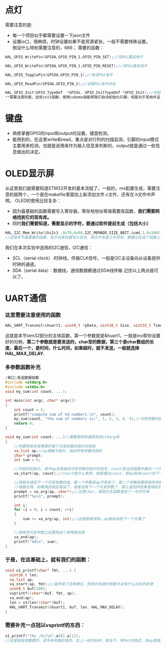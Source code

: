 # 点灯

需要注意的是:

+ 每一个项目似乎都需要设置一下json文件
+ 设置io口，很麻烦，时钟设置如果不是资源紧张，一般不需要特殊设置。  
倒没什么特别需要注意的，666；
需要的函数：

``` C
HAL_GPIO_WritePin(GPIOA,GPIO_PIN_1,GPIO_PIN_SET);//将PA1置高电平

HAL_GPIO_WritePin(GPIOA,GPIO_PIN_1,GPIO_PIN_RESET);//将PA1置低电平

HAL_GPIO_TogglePin(GPIOA,GPIO_PIN_1);//取反PA1电平

HAL_GPIO_ReadPin(GPIOA,GPIO_PIN_1);//读取PA1电平状态

HAL_GPIO_Init(GPIO_TypeDef  *GPIOx, GPIO_InitTypeDef *GPIO_Init);//初始化引脚
**需要注意的是，这些init函数，使用cubemx就能帮我们自动初始化引脚，但是对于其他外设，可能需要其他的寄存器命令，这些大概率是需要从别人的库或者手册里找到的。**


```

# 键盘

+ 熟练掌握GPIO的input和output的设置，键盘检测。
+ 能用到的，在这里write和read，重点是对行列的扫描监测，引脚的input模式主要用来检测，也就是说用来作为输入信息来判断的，output就是通过一些信息做出的决定。





# OLED显示屏

从这里我们就需要知道STM32开发的基本流程了，一般的，mx配置生成，需要注意的就两个，一个是在makefile里面加上新添加文件.c文件，还有在.h文件中声明。
OLED的使用比较复杂：

+ 因为最基础的函数需要写入寄存器，寄存地地址等值需要库函数，**我们需要网络找到它的现有库。**
+ 同时**我们需要知道，需要显示的字符，要通过软件提前生成（包括大小）**

``` C
HAL_I2C_Mem_Write(&hi2c1 ,0x78,0x00,I2C_MEMADD_SIZE_8BIT,&cmd,1,0x100);
//这是本节最重要的函数，用于向寄存器写入命令，库文件本身几乎所有，都建立在这个函数上
```

我们在本次实验中选用的I2C通信，I2C通信：

+ SCL（serial clock）:时钟线，传输CLK信号，一般是I2C主设备向从设备提供时钟的通道。
+ SDA（serial data）：数据线，通信数据都通过SDA线传输
  记住以上两点就可以了。

# UART通信

### 这里需要注意使用的函数

``` C
HAL_UART_Transmit(&huart1, uint8_t *pData, uint16_t Size, uint32_t Timeout);
```
这就是本节stm32部分的主体函数，第一个参数就是&huart1，一般是mx帮你设置好的句柄，**第二个参数就是要发送的，char型的数据，第三个是char数组的长度，最后一个，是时间，什么时间，如果超时，就不发送，一般就选择HAL_MAX_DELAY.**


### 多参数函数补充
```C
/串口1发送数据函数
#include <stdarg.h>
#include <stdio.h>
void my_sum(int count, ...);

int main(int argc, char* argv[])
{
    int count = 5;
    printf("compute sum of %d numbers.\n", count);
    my_sum(count, "the sum of numbers is:", 1, 2, 3, 4, 5);//可变参数的函数
    return 0;
}

void my_sum(int count, ...)//需要使用前面提到的stdarg库
{
    //将要用来存放需要的某个可变参数的指针的信息
    va_list ap;//ap理解为指针，指向所有参数的指针
    char* prompt;
    int sum = 0;

    //开始的初始化，其中ap含有指向可变参数的指针的信息，count是当前函数中最后一个非可变的参数(这样才能定位).
    va_start(ap, count);//start是什么意思，就是通过count，把ap指向count的下一个参数

    //获取并返回下一个可变参数的值，第一个参数是ap不用说了，第二个参数是要获取的参数的类型。
    //根据文档，如果类型指定错误了，或者没有下一个可变参数了，那么返回的结果是随机的。
    prompt = va_arg(ap, char*);//这里char，是因为主函数里加了一句字符串
    printf("%s\n", prompt);

    int i;
    for (i = 0; i < count; ++i)
    {
        sum += va_arg(ap, int);//这里直接读取，ap就自动到下一个位置了
    }

    //使用完可变参数之后要用这个来释放资源
    va_end(ap);
    printf("%d\n", sum);
}
```

### 于是，在这基础上，就有我们的函数：

```C
void u1_printf(char* fmt, ...) {
  uint16_t len;
  va_list ap;
  va_start(ap, fmt);//虽然用了这种模式，但是对后面的参数并没有什么实际的处理
  uint8_t buf[200];
  vsprintf((char*)buf, fmt, ap);
  va_end(ap);
  len = strlen((char*)buf);
  HAL_UART_Transmit(&huart1, buf, len, HAL_MAX_DELAY);
}
```

### 需要补充一点冠以vsprintf的东西：

```C
u1_printf("(%c ,%c)\n",a[0],a[1]);
//这里就是很重要的，这中多参数的填充，在上一段代码中，相当于，用fmt的格式，将ap里面的东西填到buf中，a[0],a[1]都会放到ap里面，所以，这种输出是可以的。一般来说，就算输入的参数有数字什么的，对应为int，他也会放在一个char的buf中，也就是自己内部转换了。
```
